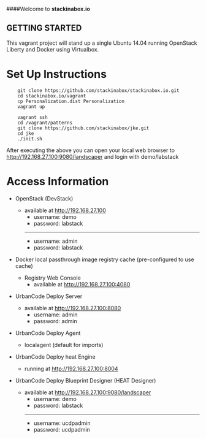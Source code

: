 ####Welcome to **stackinabox.io**

## GETTING STARTED

This vagrant project will stand up a single Ubuntu 14.04 running OpenStack Liberty and Docker using Virtualbox.

# Set Up Instructions
````
	git clone https://github.com/stackinabox/stackinabox.io.git 
	cd stackinabox.io/vagrant
	cp Personalization.dist Personalization
	vagrant up

	vagrant ssh 
	cd /vagrant/patterns
	git clone https://github.com/stackinabox/jke.git 
	cd jke
	./init.sh
````

After executing the above you can open your local web browser to http://192.168.27.100:9080/landscaper and login with demo/labstack

# Access Information

 - OpenStack (DevStack) 
	 - available at http://192.168.27.100 
		 - username: demo
		 - password: labstack
		 _____________________
		 - username: admin
		 - password: labstack
 
 - Docker local passthrough image registry cache (pre-configured to use cache)
    - Registry Web Console
	  - available at http://192.168.27.100:4080
	 
 - UrbanCode Deploy Server
	 - available at http://192.168.27.100:8080
		 - username: admin
		 - password: admin
		 
 - UrbanCode Deploy Agent
	 - localagent (default for imports)
	 
 - UrbanCode Deploy heat Engine
	 - running at http://192.168.27.100:8004
	 
 - UrbanCode Deploy Blueprint Designer (HEAT Designer)
	 - available at http://192.168.27.100:9080/landscaper
	     - username: demo
	     - password: labstack
	     _____________________
		 - username: ucdpadmin
		 - password: ucdpadmin